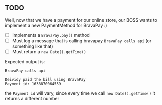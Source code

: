 ## TODO

Well, now that we have a payment for our online store, our BOSS wants
to implement a new PaymentMethod for BravaPay :)

- [ ] Implements a `BravaPay.pay()` method
- [ ] Must log a message that is calling bravapay `BravaPay calls api` (or
something like that)
- [ ] Must return a `new Date().getTime()`

Expected output is:

```
BravaPay calls api

Deividy paid the bill using BravaPay
Payment id: 1638870064559
```

the `Payment id` will vary, since every time we call `new Date().getTime()`
it returns a different number
